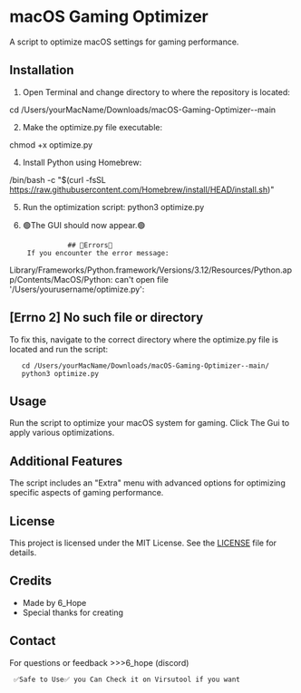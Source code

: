 # macOS Gaming Optimizer

A script to optimize macOS settings for gaming performance.

## Installation

1. Open Terminal and change directory to where the repository is located:

cd /Users/yourMacName/Downloads/macOS-Gaming-Optimizer--main

2. Make the optimize.py file executable:
  
chmod +x optimize.py

4. Install Python using Homebrew:

/bin/bash -c "$(curl -fsSL https://raw.githubusercontent.com/Homebrew/install/HEAD/install.sh)"

5. Run the optimization script:
python3 optimize.py

6. 🟢The GUI should now appear.🟢

   

                  ## 🔴Errors🔴
        If you encounter the error message:

  Library/Frameworks/Python.framework/Versions/3.12/Resources/Python.app/Contents/MacOS/Python: can't open file 
   '/Users/yourusername/optimize.py': 
   
  ## [Errno 2] No such file or directory
   To fix this, navigate to the correct directory where the optimize.py file is located and run the script:


       cd /Users/yourMacName/Downloads/macOS-Gaming-Optimizer--main/
       python3 optimize.py

 
 

## Usage

Run the script to optimize your macOS system for gaming. Click The Gui to apply various optimizations.

## Additional Features

The script includes an "Extra" menu with advanced options for optimizing specific aspects of gaming performance.

## License

This project is licensed under the MIT License. See the [LICENSE](LICENSE) file for details.

## Credits

- Made by 6_Hope
- Special thanks for creating

## Contact

For questions or feedback >>>6_hope (discord)


     ✅Safe to Use✅ you Can Check it on Virsutool if you want
